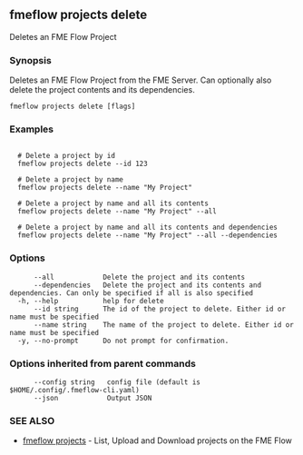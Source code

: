 ## fmeflow projects delete

Deletes an FME Flow Project

### Synopsis

Deletes an FME Flow Project from the FME Server. Can optionally also delete the project contents and its dependencies.

```
fmeflow projects delete [flags]
```

### Examples

```

  # Delete a project by id
  fmeflow projects delete --id 123

  # Delete a project by name
  fmeflow projects delete --name "My Project"
  
  # Delete a project by name and all its contents
  fmeflow projects delete --name "My Project" --all
  
  # Delete a project by name and all its contents and dependencies
  fmeflow projects delete --name "My Project" --all --dependencies
```

### Options

```
      --all            Delete the project and its contents
      --dependencies   Delete the project and its contents and dependencies. Can only be specified if all is also specified
  -h, --help           help for delete
      --id string      The id of the project to delete. Either id or name must be specified
      --name string    The name of the project to delete. Either id or name must be specified
  -y, --no-prompt      Do not prompt for confirmation.
```

### Options inherited from parent commands

```
      --config string   config file (default is $HOME/.config/.fmeflow-cli.yaml)
      --json            Output JSON
```

### SEE ALSO

* [fmeflow projects](fmeflow_projects.md)	 - List, Upload and Download projects on the FME Flow

